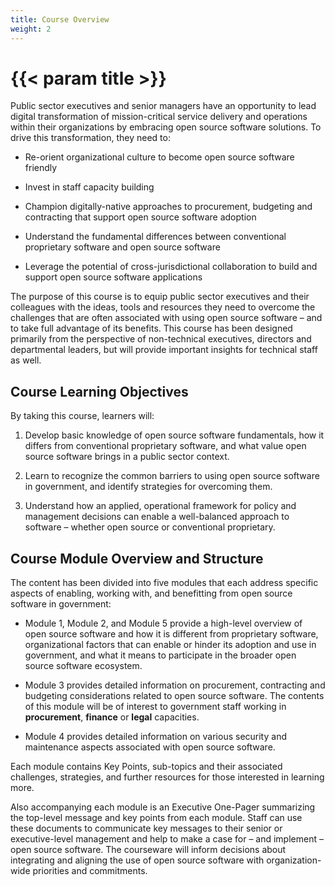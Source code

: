 ```yaml
---
title: Course Overview
weight: 2
---
```


# {{< param title >}}

Public sector executives and senior managers have an opportunity to lead digital transformation of mission-critical service delivery and operations within their organizations by embracing open source software solutions.
To drive this transformation, they need to:

- Re-orient organizational culture to become open source software friendly

- Invest in staff capacity building

- Champion digitally-native approaches to procurement, budgeting and contracting that support open source software adoption

- Understand the fundamental differences between conventional proprietary software and open source software

- Leverage the potential of cross-jurisdictional collaboration to build and support open source software applications

The purpose of this course is to equip public sector executives and their colleagues with the ideas, tools and resources they need to overcome the challenges that are often associated with using open source software – and to take full advantage of its benefits. This course has been designed primarily from the perspective of non-technical executives, directors and departmental leaders, but will provide important insights for technical staff as well.

## Course Learning Objectives

By taking this course, learners will:

1. Develop basic knowledge of open source software fundamentals, how it differs from conventional proprietary software, and what value open source software brings in a public sector context.

2. Learn to recognize the common barriers to using open source software in government, and identify strategies for overcoming them.

3. Understand how an applied, operational framework for policy and management decisions can enable a well-balanced approach to software – whether open source or conventional proprietary.

## Course Module Overview and Structure

The content has been divided into five modules that each address specific aspects of enabling, working with, and benefitting from open source software in government:

- Module 1, Module 2, and Module 5 provide a high-level overview of open source software and how it is different from proprietary software, organizational factors that can enable or hinder its adoption and use in government, and what it means to participate in the broader open source software ecosystem.

- Module 3 provides detailed information on procurement, contracting and budgeting considerations related to open source software. The contents of this module will be of interest to government staff working in **procurement**, **finance** or **legal** capacities.

- Module 4 provides detailed information on various security and maintenance aspects associated with open source software.

Each module contains Key Points, sub-topics and their associated challenges, strategies, and further resources for those interested in learning more.

Also accompanying each module is an Executive One-Pager summarizing the top-level message and key points from each module. Staff can use these documents to communicate key messages to their senior or executive-level management and help to make a case for – and implement – open source software. The courseware will inform decisions about integrating and aligning the use of open source software with organization-wide priorities and commitments.
